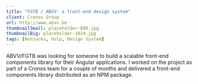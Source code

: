 ```yaml
---
title: "FGTB / ABVV: a front-end design system"
client: Cronos Group
url: http://www.abvv.be
thumbnailSmall: placeholder-800.jpg
thumbnailBig: placeholder-1024.jpg
tags: [Nunjucks, Gulp, Design System]
---
```


ABVV/FGTB was looking for someone to build a scalable front-end components library for their Angular applications. I worked on the project as part of a Cronos team for a couple of months and delivered a front-end components library distributed as an NPM package.
